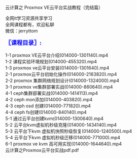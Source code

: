 云计算之 Proxmox VE云平台实战教程（完结篇）

全网it学习资源共享学习<br>全网课程都有，欢迎私聊<br>微信：jerryttom<br>

<span style="font-size: large;"><span style="font-family: Tahoma;"><span style="color: #0000ff;"><strong>〖课程目录〗:</strong></span></span></span><br> <span style="font-family: &amp;quot;">&nbsp;&nbsp;</span><br> 1-1 proxmox VE云平台介绍(014000-1301140).mp4<br> 1-2 课程实验环境规划(014000-455320).mp4<br> 1-3 proxmox ve云平台安装(014000-1301640).mp4<br> 2-1 proxmox云平台初始化操作(014000-2163820).mp4<br> 2-2 proxmox 集群网络规划设计(014000-1324000).mp4<br> 3-1 proxmox ve集群部署实战(014000-860640).mp4<br> 4-1 ceph集群部署实战(014000-1414113).mp4<br> 4-2 ceph mon添加(014000-403820).mp4<br> 4-3 ceph osd 创建(014000-771820).mp4<br> 4-4 ceph fs创建(014000-840140).mp4<br> 5-1 通过云平台创建kvm(014000-1300640).mp4<br> 5-2 云平台kvm虚拟机秒级克隆(014000-1434140).mp4<br> 5-3 云平台下kvm 虚拟机快照秒级恢复(014000-1240500).mp4<br> 5-4 云平台下kvm 虚拟机秒级迁移(014000-771000).mp4<br> 6-1 proxmox ve kvm 高可用实现(014000-1644640).mp4<br> 云计算之Proxmox云平台实战pdf.pdf